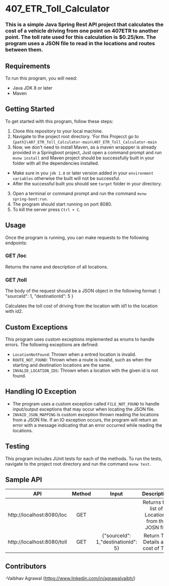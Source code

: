 # 407_ETR_Toll_Calculator

### This is a simple Java Spring Rest API project that calculates the cost of a vehicle driving from one point on 407ETR to another point. The toll rate used for this calculation is $0.25/km. The program uses a JSON file to read in the locations and routes between them.


## Requirements

To run this program, you will need:

- Java JDK 8 or later
- Maven 

## Getting Started

To get started with this program, follow these steps:

1. Clone this repository to your local machine.
2. Navigate to the project root directory.
'For this Projecct go to `{path}\407_ETR_Toll_Calculator-main\407_ETR_Toll_Calculator-main` 
3. Now, we don't need to install Maven, as a maven wrappper is already provided in a Springboot project, Just open a command prompt and run `mvnw install` and Maven project should be successfully built in your folder with all the dependencies installed.
- Make sure in you `jdk 1.8` or later version added in your `environment variables` otherwise the built will not be successful.
- After the successful built you should see `target` folder in your directory.
3. Open a terminal or command prompt and run the command `mvnw spring-boot:run`.
4. The program should start running on port 8080.
5. To kill the server press `Ctrl + C`.

## Usage

Once the program is running, you can make requests to the following endpoints:

### GET /loc
Returns the name and description of all locations.

### GET /toll
The body of the request should be a JSON object in the following format:
{
  "sourceId": 1,
  "destinationId": 5
}

Calculates the toll cost of driving from the location with id1 to the location with id2. 


## Custom Exceptions

This program uses custom exceptions implemented as enums to handle errors. The following exceptions are defined:

- `LocationNotFound`: Thrown when a entred location is invalid.
- `ROUTE_NOT_FOUND`: Thrown when a route is invalid, such as when the starting and destination locations are the same.
- `INVALID_LOCATION_IDS`: Thrown when a location with the given id is not found.

## Handling IO Exception

- The program uses a custom exception called `FILE_NOT_FOUND` to handle input/output exceptions that may occur when locating the JSON file.
- `INVAID_JSON_MAPPING` is custom exception thrown reading the locations from a JSON file. 
If an IO exception occurs, the program will return an error with a message indicating that an error occurred while reading the locations.

## Testing

This program includes JUnit tests for each of the methods. To run the tests, navigate to the project root directory and run the command `mvnw test`.

## Sample API

| API        | Method           |Input| Description
| ------------- |:-------------:|:-------------:| :-------------:| 
| http://localhost:8080/loc      | GET | | Returns the list of Locations from the JOSN file |
| http://localhost:8080/toll   | GET      | {"sourceId": 1,"destinationId": 5} | Return Toll Details and cost of Trip|

## Contributors
-Vaibhav Agrawal (https://www.linkedin.com/in/agrawalvaibh/)
